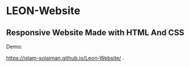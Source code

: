 # LEON-Website

## Responsive Website Made with HTML And CSS

Demo:

https://islam-solaiman.github.io/Leon-Website/
.

